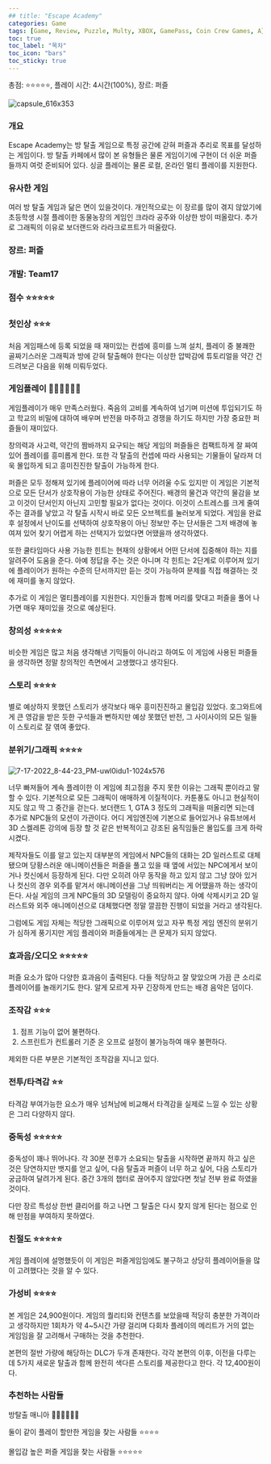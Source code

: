 ```yaml
---
## title: "Escape Academy"
categories: Game
tags: [Game, Review, Puzzle, Multy, XBOX, GamePass, Coin Crew Games, A]
toc: true
toc_label: "목차"
toc_icon: "bars"
toc_sticky: true
---
```


총점: ⭐⭐⭐⭐⭐, 플레이 시간: 4시간(100%), 장르: 퍼즐

![capsule_616x353](https://github.com/hojun313/hojun313.github.io/assets/41545780/ef0b88d6-fc5d-4f05-b7ed-b2ac0e5bc6bd)

### 개요

Escape Academy는 방 탈출 게임으로 특정 공간에 갇혀 퍼즐과 추리로 목표를 달성하는 게임이다. 방 탈출 카페에서 많이 본 유형들은 물론 게임이기에 구현이 더 쉬운 퍼즐들까지 여럿 준비되어 있다. 싱글 플레이는 물론 로컬, 온라인 멀티 플레이를 지원한다.

### 유사한 게임

여러 방 탈출 게임과 닮은 면이 있을것이다. 개인적으로는 이 장르를 많이 겪지 않았기에 초등학생 시절 플레이한 동물농장의 게임인 크라라 공주와 이상한 방이 떠올랐다. 추가로 그래픽의 이유로 보더랜드와 라라크로프트가 떠올랐다.

### 장르: 퍼즐

### 개발: Team17

### 점수 ⭐⭐⭐⭐⭐

### 첫인상 ⭐⭐⭐

처음 게임패스에 등록 되었을 때 재미있는 컨셉에 흥미를 느껴 설치, 플레이 중 불쾌한 골짜기스러운 그래픽과 방에 갇혀 탈출해야 한다는 이상한 압박감에 튜토리얼을 약간 건드려보곤 다음을 위해 미뤄두었다.

### 게임플레이 💎💎💎💎💎💎

게임플레이가 매우 만족스러웠다. 죽음의 고비를 계속하여 넘기며 미션에 투입되기도 하고 학교의 비밀에 대하여 배우며 반전을 마주하고 경쟁을 하기도 하지만 가장 중요한 퍼즐들이 재미있다.

창의력과 사고력, 약간의 짬바까지 요구되는 해당 게임의 퍼즐들은 컴팩트하게 잘 짜여있어 플레이를 흥미롭게 한다. 또한 각 탈출의 컨셉에 따라 사용되는 기물들이 달라져 더욱 몰입하게 되고 흥미진진한 탈출이 가능하게 한다.

퍼즐은 모두 정해져 있기에 플레이어에 따라 너무 어려울 수도 있지만 이 게임은 기본적으로 모든 단서가 상호작용이 가능한 상태로 주어진다. 배경의 물건과 약간의 물감을 보고 이것이 단서인지 아닌지 고민할 필요가 없다는 것이다. 이것이 스트레스를 크게 줄여주는 결과를 낳았고 각 탈출 시작시 바로 모든 오브젝트를 눌러보게 되었다. 게임을 완료 후 설정에서 난이도를 선택하여 상호작용이 아닌 정보만 주는 단서들은 그저 배경에 놓여져 있어 찾기 어렵게 하는 선택지가 있었다면 어땠을까 생각하였다.

또한 쿨타임마다 사용 가능한 힌트는 현재의 상황에서 어떤 단서에 집중해야 하는 지를 알려주어 도움을 준다. 아예 정답을 주는 것은 아니며 각 힌트는 2단계로 이루어져 있기에 플레이어가 원하는 수준의 단서까지만 듣는 것이 가능하여 문제를 직접 해결하는 것에 재미를 놓지 않았다.

추가로 이 게임은 멀티플레이를 지원한다. 지인들과 함께 머리를 맞대고 퍼즐을 풀어 나가면 매우 재미있을 것으로 예상된다.

### 창의성 ⭐⭐⭐⭐⭐

비슷한 게임은 많고 처음 생각해낸 기믹들이 아니라고 하여도 이 게임에 사용된 퍼즐들을 생각하면 정말 창의적인 측면에서 고생했다고 생각된다.

### 스토리 ⭐⭐⭐⭐

별로 예상하지 못했던 스토리가 생각보다 매우 흥미진진하고 몰입감 있었다. 호그와트에게 큰 영감을 받은 듯한 구석들과 뻔하지만 예상 못했던 반전, 그 사이사이의 모든 일들이 스토리로 잘 엮여 좋았다.

### 분위기/그래픽 ⭐⭐⭐⭐

![7-17-2022_8-44-23_PM-uwl0idu1-1024x576](https://github.com/hojun313/hojun313.github.io/assets/41545780/113cfbcc-5611-485e-aa9e-aa830fe47531)

너무 빠져들어 계속 플레이한 이 게임에 최고점을 주지 못한 이유는 그래픽 뿐이라고 말할 수 있다. 기본적으로 모든 그래픽이 애매하게 이질적이다. 카툰풍도 아니고 현실적이지도 않고 딱 그 중간을 걷는다. 보더랜드 1, GTA 3 정도의 그래픽을 떠올리면 되는데 추가로 NPC들의 모션이 가관이다. 어디 게임엔진에 기본으로 들어있거나 유튜브에서 3D 스켈레톤 강의에 등장 할 것 같은 반복적이고 강조된 움직임들은 몰입도를 크게 하락시켰다.

제작자들도 이를 알고 있는지 대부분의 게임에서 NPC들의 대화는 2D 일러스트로 대체됐으며 당황스러운 애니메이션들은 퍼즐을 풀고 있을 때 옆에 서있는 NPC에게서 보이거나 컷신에서 등장하게 된다. 다만 오히려 아무 동작을 하고 있지 않고 그냥 앉아 있거나 컷신의 경우 외주를 맡겨서 애니메이션을 그냥 띄워버리는 게 어땠을까 하는 생각이 든다. 사실 게임의 크게 NPC들의 3D 모델링이 중요하지 않다. 아예 삭제시키고 2D 일러스트와 외주 애니메이션으로 대체했다면 정말 깔끔한 진행이 되었을 거라고 생각된다.

그럼에도 게임 자체는 적당한 그래픽으로 이루어져 있고 자꾸 특정 게임 엔진의 분위기가 심하게 풍기지만 게임 플레이와 퍼즐들에게는 큰 문제가 되지 않았다.

### 효과음/오디오 ⭐⭐⭐⭐⭐

퍼즐 요소가 많아 다양한 효과음이 출력된다. 다들 적당하고 잘 맞았으며 가끔 큰 소리로 플레이어를 놀래키기도 한다. 알게 모르게 자꾸 긴장하게 만드는 배경 음악은 덤이다.

### 조작감 ⭐⭐⭐

1. 점프 기능이 없어 불편하다.
2. 스프린트가 컨트롤러 기준 온 오프로 설정이 불가능하여 매우 불편하다.

제외한 다른 부분은 기본적인 조작감을 지니고 있다.

### 전투/타격감 ⭐⭐

타격감 부여가능한 요소가 매우 넘쳐남에 비교해서 타격감을 실제로 느낄 수 있는 상황은 그리 다양하지 않다.

### 중독성 ⭐⭐⭐⭐⭐

중독성이 꽤나 뛰어나다. 각 30분 전후가 소요되는 탈출을 시작하면 끝까지 하고 싶은 것은 당연하지만 뱃지를 얻고 싶어, 다음 탈출과 퍼즐이 너무 하고 싶어, 다음 스토리가 궁금하여 달려가게 된다. 중간 3개의 챕터로 끊어주지 않았다면 첫날 전부 완료 하였을 것이다.

다만 장르 특성상 한번 클리어를 하고 나면 그 탈출은 다시 찾지 않게 된다는 점으로 인해 만점을 부여하지 못하였다.

### 친절도 ⭐⭐⭐⭐⭐

게임 플레이에 설명했듯이 이 게임은 퍼즐게임임에도 불구하고 상당히 플레이어들을 많이 고려했다는 것을 알 수 있다.

### 가성비 ⭐⭐⭐⭐

본 게임은 24,900원이다. 게임의 퀄리티와 컨텐츠를 보았을때 적당히 충분한 가격이라고 생각하지만 1회차가 약 4~5시간 가량 걸리며 다회차 플레이의 메리트가 거의 없는 게임임을 잘 고려해서 구매하는 것을 추천한다.

본편의 절반 가량에 해당하는 DLC가 두개 존재한다. 각각 본편의 이후, 이전을 다루는데 5가지 새로운 탈출과 함께 완전히 색다른 스토리를 제공한다고 한다. 각 12,400원이다.

### 추천하는 사람들

방탈출 매니아 💎💎💎💎💎💎

둘이 같이 플레이 할만한 게임을 찾는 사람들 ⭐⭐⭐⭐

몰입감 높은 퍼즐 게임을 찾는 사람들 ⭐⭐⭐⭐⭐
